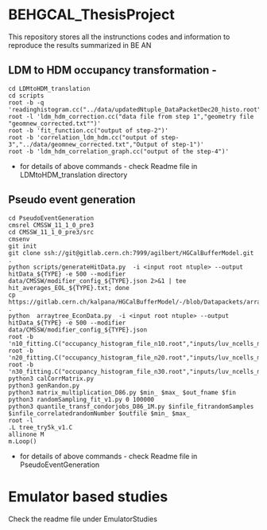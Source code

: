 # BEHGCAL_ThesisProject
This repository stores all the instrunctions codes and information to reproduce the results summarized in BE AN

## LDM to HDM occupancy transformation -
```
cd LDMtoHDM_translation
cd scripts
root -b -q 'readinghistogram.cc("../data/updatedNtuple_DataPacketDec20_histo.root","../data/signal_noise/econ_data_packet_hits_EOL_v8.txt")'
root -l 'ldm_hdm_correction.cc("data file from step 1","geometry file "geomnew_corrected.txt"")'
root -b 'fit_function.cc("output of step-2")'
root -b 'correlation_ldm_hdm.cc("output of step-3","../data/geomnew_corrected.txt","Output of step-1")'
root -b 'ldm_hdm_correlation_graph.cc("output of the step-4")'
```
* for details of above commands - check Readme file in LDMtoHDM_translation directory

## Pseudo event generation
```
cd PseudoEventGeneration
cmsrel CMSSW_11_1_0_pre3
cd CMSSW_11_1_0_pre3/src
cmsenv
git init
git clone ssh://git@gitlab.cern.ch:7999/agilbert/HGCalBufferModel.git .
python scripts/generateHitData.py  -i <input root ntuple> --output hitData_${TYPE} -e 500 --modifier data/CMSSW/modifier_config_${TYPE}.json 2>&1 | tee hit_averages_EOL_${TYPE}.txt; done
cp https://gitlab.cern.ch/kalpana/HGCalBufferModel/-/blob/Datapackets/arraytree_EconData.py .
python  arraytree_EconData.py  -i <input root ntuple> --output hitData_${TYPE} -e 500 --modifier data/CMSSW/modifier_config_${TYPE}.json
root -b 'n10_fitting.C("occupancy_histogram_file_n10.root","inputs/luv_ncells_map_cmssw_D86_V10.txt")'
root -b 'n20_fitting.C("occupancy_histogram_file_n20.root","inputs/luv_ncells_map_cmssw_D86_V10.txt")'	
root -b 'n30_fitting.C("occupancy_histogram_file_n30.root","inputs/luv_ncells_map_cmssw_D86_V10.txt")'
python3 calCorrMatrix.py
python3 genRandon.py
python3 matrix_multiplication_D86.py $min_ $max_ $out_fname $fin
python3 randomSampling_fit_v1.py 0 100000
python3 quantile_transf_condorjobs_D86_1M.py $infile_fitrandomSamples $infile_correlatedrandomNumber $outfile $min_ $max_
root -l
.L tree_try5k_v1.C
allinone M
m.Loop()

```
* for details of above commands - check Readme file in PseudoEventGeneration


# Emulator based studies
Check the readme file under EmulatorStudies

